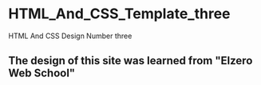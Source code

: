 # HTML_And_CSS_Template_three
HTML And CSS Design Number three

## The design of this site was learned from "Elzero Web School"
